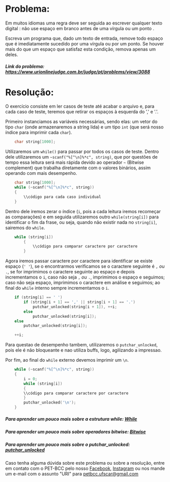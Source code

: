 # Problema:

Em muitos idiomas uma regra deve ser seguida ao escrever qualquer texto digital : não use espaço em branco antes de uma vírgula ou um ponto .

Escreva um programa que, dado um texto de entrada, remove todo espaço que é imediatamente sucedido por uma vírgula ou por um ponto. Se houver mais do que um espaço que satisfaz esta condição, remova apenas um deles.

##### Link do problema: https://www.urionlinejudge.com.br/judge/pt/problems/view/3088
 
# Resolução:

O exercício consiste em ler casos de teste até acabar o arquivo e, para cada caso de teste, teremos que retirar os espaços à esquerda do ',' e '.'.

Primeiro instanciamos as variáveis necessárias, sendo elas: um vetor do tipo `char` (onde armazenaremos a string lida) e um tipo `int` (que será nosso índice para imprimir cada `char`).

```c
    char string[1000];
```

Utilizaremos um `while()` para passar por todos os casos de teste. Dentro dele utilizaremos um `~scanf("%[^\n]%*c", string)`, que por questões de tempo essa leitura será mais rápida devido ao operador `~` (Bitwise complement) que trabalha diretamente com o valores binários, assim operando com mais desempenho.

```c
    char string[1000];
    while (~scanf("%[^\n]%*c", string))
    {
        \\código para cada caso individual
    }
```

Dentro dele iremos zerar o índice (`i`, pois a cada leitura iremos recomeçar as comparações) e em seguida utilizaremos outro `while(string[i])` para identificar o fim da frase, ou seja, quando não existir nada no `string[i]`, sairemos do `while`.

```c
    while (string[i])
        {
            \\código para comparar caractere por caractere
        }
```

Agora iremos passar caractere por caractere para identificar se existe espaço (`' '`), se o encontrarmos verificamos se o caractere seguinte é `,` *ou* `.`, se for imprimimos o caractere seguinte ao espaço e depois incrementamos o `i`, caso não seja `,` *ou* `.`, imprimimos o espaço e seguimos; caso não seja espaço, imprimimos o caractere em análise e seguimos; ao final do `while` interno sempre incrementamos o `i`.

```c
    if (string[i] == ' ')
        if (string[i + 1] == ',' || string[i + 1] == '.')
            putchar_unlocked(string[i + 1]), ++i;
        else
            putchar_unlocked(string[i]);
    else
        putchar_unlocked(string[i]);

    ++i;
```

Para questao de desempenho tambem, utilizaremos o `putchar_unlocked`, pois ele é não bloqueante e nao utiliza buffs, logo, agilizando a impressao.

Por fim, ao final do `while` externo devemos imprimir um `\n`.

```c
    while (~scanf("%[^\n]%*c", string))
    {
        i = 0;
        while (string[i])
        {
        \\código para comparar caractere por caractere
        }
        putchar_unlocked('\n');
    }
```


##### Para aprender um pouco mais sobre a estrutura while: [While](http://linguagemc.com.br/o-comando-while-em-c/)
##### Para aprender um pouco mais sobre operadores bitwise: [Bitwise](https://imasters.com.br/desenvolvimento/conheca-os-operadores-bitwise-bit-bit)
##### Para aprender um pouco mais sobre o putchar_unlocked: [putchar_unlocked](https://docs.oracle.com/cd/E36784_01/html/E36874/putchar-unlocked-3c.html)

Caso tenha alguma dúvida sobre este problema ou sobre a resolução, entre em contato com o PET-BCC pelo nosso
[Facebook](https://www.facebook.com/petbcc/),
[Instagram](https://www.instagram.com/petbcc.ufscar/)
ou nos mande um e-mail com o assunto "URI" para  petbcc.ufscar@gmail.com
